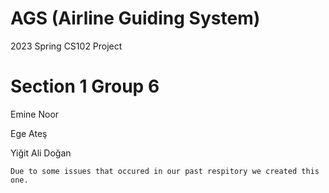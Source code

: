 # AGS (Airline Guiding System)
2023 Spring  CS102 Project

# Section 1 Group 6

Emine Noor

Ege Ateş

Yiğit Ali Doğan



    Due to some issues that occured in our past respitory we created this one.
